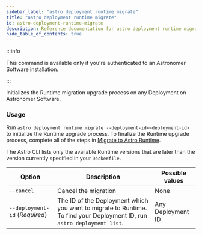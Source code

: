 ```yaml
---
sidebar_label: "astro deployment runtime migrate"
title: "astro deployment runtime migrate"
id: astro-deployment-runtime-migrate
description: Reference documentation for astro deployment runtime migrate.
hide_table_of_contents: true
---
```


:::info 

This command is available only if you're authenticated to an Astronomer Software installation. 

:::

Initializes the Runtime migration upgrade process on any Deployment on Astronomer Software.

### Usage

Run `astro deployment runtime migrate --deployment-id=<deployment-id>` to initialize the Runtime upgrade process. To finalize the Runtime upgrade process, complete all of the steps in [Migrate to Astro Runtime](https://docs.astronomer.io/software/migrate-to-runtime).

The Astro CLI lists only the available Runtime versions that are later than the version currently specified in your `Dockerfile`.

| Option                        | Description                                                                                                                    | Possible values
| --------------------------- | ---------- | ------------------------------------------------------------------------------------------------------------------------ |
| `--cancel` | Cancel the migration                                                                | None | 
| `--deployment-id` (_Required_)           | The ID of the Deployment which you want to migrate to Runtime. To find your Deployment ID, run `astro deployment list`.     | Any Deployment ID |
